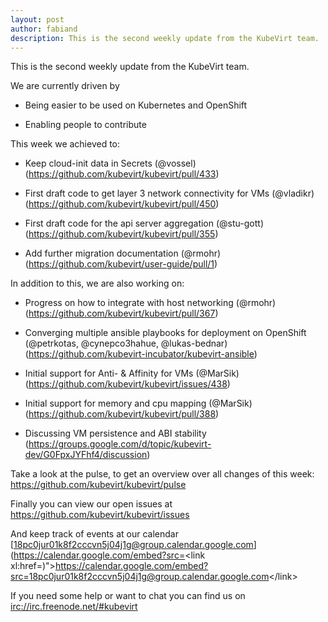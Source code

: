 ```yaml
---
layout: post
author: fabiand
description: This is the second weekly update from the KubeVirt team.
---
```

This is the second weekly update from the KubeVirt team.

We are currently driven by

-   Being easier to be used on Kubernetes and OpenShift

-   Enabling people to contribute

<!-- more -->
This week we achieved to:

-   Keep cloud-init data in Secrets (@vossel)
    (<https://github.com/kubevirt/kubevirt/pull/433>)

-   First draft code to get layer 3 network connectivity for VMs
    (@vladikr) (<https://github.com/kubevirt/kubevirt/pull/450>)

-   First draft code for the api server aggregation (@stu-gott)
    (<https://github.com/kubevirt/kubevirt/pull/355>)

-   Add further migration documentation (@rmohr)
    (<https://github.com/kubevirt/user-guide/pull/1>)

In addition to this, we are also working on:

-   Progress on how to integrate with host networking (@rmohr)
    (<https://github.com/kubevirt/kubevirt/pull/367>)

-   Converging multiple ansible playbooks for deployment on OpenShift
    (@petrkotas, @cynepco3hahue, @lukas-bednar)
    (<https://github.com/kubevirt-incubator/kubevirt-ansible>)

-   Initial support for Anti- & Affinity for VMs (@MarSik)
    (<https://github.com/kubevirt/kubevirt/issues/438>)

-   Initial support for memory and cpu mapping (@MarSik)
    (<https://github.com/kubevirt/kubevirt/pull/388>)

-   Discussing VM persistence and ABI stability
    (<https://groups.google.com/d/topic/kubevirt-dev/G0FpxJYFhf4/discussion>)

Take a look at the pulse, to get an overview over all changes of this
week: <https://github.com/kubevirt/kubevirt/pulse>

Finally you can view our open issues at
<https://github.com/kubevirt/kubevirt/issues>

And keep track of events at our calendar
[18pc0jur01k8f2cccvn5j04j1g@group.calendar.google.com](https://calendar.google.com/embed?src=<link xl:href=)"&gt;https://calendar.google.com/embed?src=<18pc0jur01k8f2cccvn5j04j1g@group.calendar.google.com>&lt;/link&gt;

If you need some help or want to chat you can find us on
<irc://irc.freenode.net/#kubevirt>
